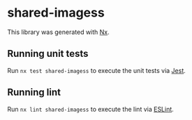 # shared-imagess

This library was generated with [Nx](https://nx.dev).

## Running unit tests

Run `nx test shared-imagess` to execute the unit tests via [Jest](https://jestjs.io).

## Running lint

Run `nx lint shared-imagess` to execute the lint via [ESLint](https://eslint.org/).
